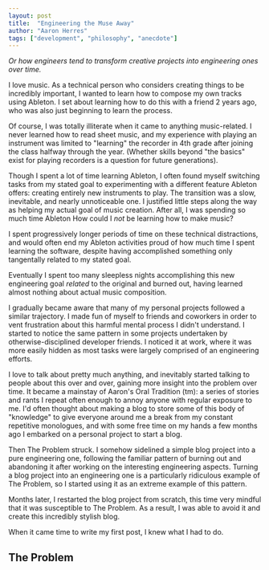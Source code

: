 ```yaml
---
layout: post
title:  "Engineering the Muse Away"
author: "Aaron Herres"
tags: ["development", "philosophy", "anecdote"]
---
```


*Or how engineers tend to transform creative projects into engineering ones over time.*

I love music. As a technical person who considers creating things to be incredibly important, I wanted to learn how to compose my own tracks using Ableton. I set about learning how to do this with a friend 2 years ago, who was also just beginning to learn the process.

Of course, I was totally illiterate when it came to anything music-related. I never learned how to read sheet music, and my experience with playing an instrument was limited to "learning" the recorder in 4th grade after joining the class halfway through the year. (Whether skills beyond "the basics" exist for playing recorders is a question for future generations).

Though I spent a lot of time learning Ableton, I often found myself switching tasks from my stated goal to experimenting with a different feature Ableton offers: creating entirely new instruments to play. The transition was a slow, inevitable, and nearly unnoticeable one. I justified little steps along the way as helping my actual goal of music creation. After all, I was spending so much time Ableton How could I *not* be learning how to make music?

I spent progressively longer periods of time on these technical distractions, and would often end my Ableton activities proud of how much time I spent learning the software, despite having accomplished something only tangentally related to my stated goal.

 Eventually I spent too many sleepless nights accomplishing this new engineering goal *related* to the original and burned out, having learned almost nothing about actual music composition.

 I gradually became aware that many of my personal projects followed a similar trajectory. I made fun of myself to friends and coworkers in order to vent frustration about this harmful mental process I didn't understand. I started to notice the same pattern in some projects undertaken by otherwise-disciplined developer friends. I noticed it at work, where it was more easily hidden as most tasks were largely comprised of an engineering efforts.

 I love to talk about pretty much anything, and inevitably started talking to people about this over and over, gaining more insight into the problem over time. It became a mainstay of Aaron's Oral Tradition (tm): a series of stories and rants I repeat often enough to annoy anyone with regular exposure to me. I'd often thought about making a blog to store some of this body of "knowledge" to give everyone around me a break from my constant repetitive monologues, and with some free time on my hands a few months ago I embarked on a personal project to start a blog.

Then The Problem struck. I somehow sidelined a simple blog project into a pure engineering one, following the familiar pattern of burning out and abandoning it after working on the interesting engineering aspects. Turning a blog project into an engineering one is a particularly ridiculous example of The Problem, so I started using it as an extreme example of this pattern. 

Months later, I restarted the blog project from scratch, this time very mindful that it was susceptible to The Problem. As a result, I was able to avoid it and create this incredibly stylish blog.

When it came time to write my first post, I knew what I had to do.

## The Problem

